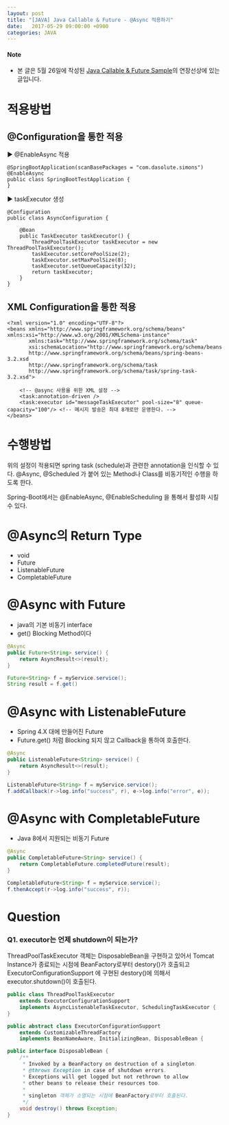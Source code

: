 ```yaml
---
layout: post
title: "[JAVA] Java Callable & Future - @Async 적용하기"
date:   2017-05-29 09:00:00 +0900
categories: JAVA
---
```


#### Note
 - 본 글은 5월 26일에 작성된 [Java Callable & Future Sample](http://simongs.github.io/java/2017/05/26/JAVA-Java-Callable-&-Future-Sample.html)의 연장선상에 있는 글입니다.

# 적용방법

## @Configuration을 통한 적용
▶ @EnableAsync 적용 
~~~
@SpringBootApplication(scanBasePackages = "com.dasolute.simons")
@EnableAsync
public class SpringBootTestApplication {
}
~~~

▶ taskExecutor 생성
~~~
@Configuration
public class AsyncConfiguration {

    @Bean
    public TaskExecutor taskExecutor() {
        ThreadPoolTaskExecutor taskExecutor = new ThreadPoolTaskExecutor();
        taskExecutor.setCorePoolSize(2);
        taskExecutor.setMaxPoolSize(8);
        taskExecutor.setQueueCapacity(32);
        return taskExecutor;
    }
}
~~~

## XML Configuration을 통한 적용

~~~
<?xml version="1.0" encoding="UTF-8"?>
<beans xmlns="http://www.springframework.org/schema/beans" xmlns:xsi="http://www.w3.org/2001/XMLSchema-instance"
       xmlns:task="http://www.springframework.org/schema/task"
       xsi:schemaLocation="http://www.springframework.org/schema/beans
       http://www.springframework.org/schema/beans/spring-beans-3.2.xsd
       http://www.springframework.org/schema/task
       http://www.springframework.org/schema/task/spring-task-3.2.xsd">

    <!-- @async 사용을 위한 XML 설정 -->
    <task:annotation-driven />
    <task:executor id="messageTaskExecutor" pool-size="8" queue-capacity="100"/> <!-- 메시지 발송은 최대 8개로만 운영한다. -->
</beans>
~~~

# 수행방법
위의 설정이 적용되면 spring task (schedule)과 관련한 annotation을 인식할 수 있다.
@Async, @Scheduled 가 붙어 있는 Method나 Class를 비동기적인 수행을 하도록 한다.

Spring-Boot에서는 @EnableAsync, @EnableScheduling 을 통해서 활성화 시킬 수 있다.

# @Async의 Return Type
 - void
 - Future<T>
 - ListenableFuture<T>
 - CompletableFuture<T>

# @Async with Future
 - java의 기본 비동기 interface
 - get() Blocking Method이다

~~~java
@Async
public Future<String> service() {
    return AsyncResult<>(result);
}

Future<String> f = myService.service();
String result = f.get()
~~~

# @Async with ListenableFuture
 - Spring 4.X 대에 만들어진 Future
 - Future.get() 처럼 Blocking 되지 않고 Callback을 통하여 호출한다.
~~~java
@Async
public ListenableFuture<String> service() {
    return AsyncResult<>(result);
}

ListenableFuture<String> f = myService.service();
f.addCallback(r->log.info("success", r), e->log.info("error", e));
~~~

# @Async with CompletableFuture
 - Java 8에서 지원되는 비동기 Future

~~~java
@Async
public CompletableFuture<String> service() {
    return CompletableFuture.completedFuture(result);
}

CompletableFuture<String> f = myService.service();
f.thenAccept(r->log.info("success", r));
~~~

# Question

### Q1. executor는 언제 shutdown이 되는가?

ThreadPoolTaskExecutor 객체는 DisposableBean을 구현하고 있어서 Tomcat Instance가 종료되는 시점에 
BeanFactory로부터 destory()가 호출되고 ExecutorConfigurationSupport 에 구현된 destory()에 의해서 
executor.shutdown()이 호출된다.

~~~java
public class ThreadPoolTaskExecutor 
    extends ExecutorConfigurationSupport 
    implements AsyncListenableTaskExecutor, SchedulingTaskExecutor {
}
~~~

~~~java
public abstract class ExecutorConfigurationSupport 
    extends CustomizableThreadFactory 
    implements BeanNameAware, InitializingBean, DisposableBean {
~~~

~~~java
public interface DisposableBean {
	/**
	 * Invoked by a BeanFactory on destruction of a singleton.
	 * @throws Exception in case of shutdown errors.
	 * Exceptions will get logged but not rethrown to allow
	 * other beans to release their resources too.
     *
     * singleton 객체가 소멸되는 시점에 BeanFactory로부터 호출된다.
	 */
	void destroy() throws Exception;
}
~~~